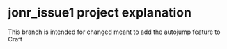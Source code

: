 # jonr_issue1 project explanation
This branch is intended for changed meant to add the autojump feature to Craft